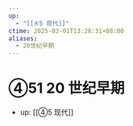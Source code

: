 ```yaml
---
up:
  - "[[④5 现代]]"
ctime: 2025-03-01T13:28:31+08:00
aliases:
  - 20世纪早期
---
```


# ④51 20 世纪早期

- up: [[④5 现代]]

